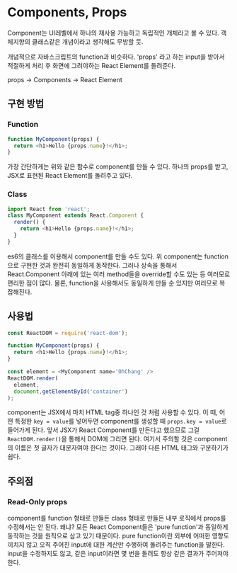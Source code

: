 # Components, Props

Component는 UI레벨에서 하나의 재사용 가능하고 독립적인 개체라고 볼 수 있다. 객체지향의 클래스같은 개념이라고 생각해도 무방할 듯.

개념적으로 자바스크립트의 function과 비슷하다. 'props' 라고 하는 input을 받아서 적절하게 처리 후 화면에 그려야하는 React Element를 돌려준다.

props -&gt; Components -&gt; React Element

## 구현 방법

### Function

```javascript
function MyComponent(props) {
  return <h1>Hello {props.name}!</h1>;
}
```

가장 간단하게는 위와 같은 함수로 component를 만들 수 있다. 하나의 props를 받고, JSX로 표현된 React Element를 돌려주고 있다.

### Class

```javascript
import React from 'react';
class MyComponent extends React.Component {
  render() {
    return <h1>Hello {props.name}!</h1>;
  }
}
```

es6의 클래스를 이용해서 component를 만들 수도 있다. 위 component는 function으로 구현한 것과 완전히 동일하게 동작한다. 그러나 상속을 통해서 React.Component 아래에 있는 여러 method들을 override할 수도 있는 등 여러모로 편리한 점이 많다. 물론, function을 사용해서도 동일하게 만들 순 있지만 여러모로 복잡해진다.

## 사용법

```javascript
const ReactDOM = require('react-dom');

function MyComponent(props) {
  return <h1>Hello {props.name}!</h1>;
}

const element = <MyComponent name='OhChang' />
ReactDOM.render(
  element,
  document,getElementById('container')
);
```

component는 JSX에서 마치 HTML tag중 하나인 것 처럼 사용할 수 있다. 이 때, 어떤 특정한 `key = value`를 넣어두면 component를 생성할 때 `props.key = value`로 들어가게 된다. 앞서 JSX가 React Component를 만든다고 했으므로 그걸 `ReactDOM.render()`을 통해서 DOM에 그리면 된다. 여기서 주의할 것은 component의 이름은 첫 글자가 대문자여야 한다는 것이다. 그래야 다른 HTML 태그와 구분하기가 쉽다.

## 주의점

### Read-Only props

component를 function 형태로 만들든 class 형태로 만들든 내부 로직에서 props를 수정해서는 안 된다. 왜냐? 모든 React Component들은 'pure function'과 동일하게 동작하는 것을 원칙으로 삼고 있기 때문이다. pure function이란 외부에 어떠한 영향도 끼치지 않고 오직 주어진 input에 대한 계산만 수행하여 돌려주는 function을 말한다. input을 수정하지도 않고, 같은 input이라면 몇 번을 돌려도 항상 같은 결과가 주어져야 한다.

